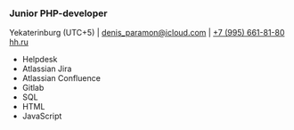 ### Junior PHP-developer

Yekaterinburg (UTC+5) | [denis_paramon@icloud.com](mailto:denis_paramon@icloud.com) | [+7 (995) 661-81-80](tel:+79956618180)  [hh.ru](https://ekaterinburg.hh.ru/applicant/resumes/view?resume=40f5c5a5ff043843710039ed1f757630743753&hhtmFrom=account_login)

* Helpdesk
* Atlassian Jira
* Atlassian Confluence
* Gitlab
* SQL
* HTML
* JavaScript